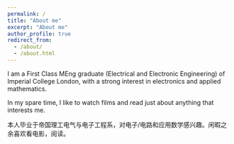 ```yaml
---
permalink: /
title: "About me"
excerpt: "About me"
author_profile: true
redirect_from: 
  - /about/
  - /about.html
---
```


I am a First Class MEng graduate (Electrical and Electronic Engineering) of Imperial College London, with a strong interest in electronics and applied mathematics.

In my spare time, I like to watch films and read just about anything that interests me.

本人毕业于帝国理工电气与电子工程系，对电子/电路和应用数学感兴趣。闲暇之余喜欢看电影，阅读。
